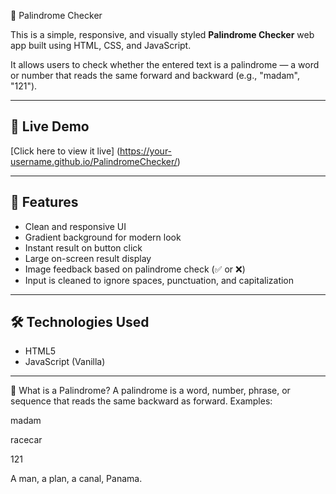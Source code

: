  🔁 Palindrome Checker

This is a simple, responsive, and visually styled **Palindrome Checker** web app built using HTML, CSS, and JavaScript.

It allows users to check whether the entered text is a palindrome — a word or number that reads the same forward and backward (e.g., "madam", "121").

---

## 🚀 Live Demo

[Click here to view it live] (https://your-username.github.io/PalindromeChecker/)

---

## 📸 Features

- Clean and responsive UI
- Gradient background for modern look
- Instant result on button click
- Large on-screen result display
- Image feedback based on palindrome check (✅ or ❌)
- Input is cleaned to ignore spaces, punctuation, and capitalization

---

## 🛠️ Technologies Used

- HTML5
- JavaScript (Vanilla)

---

📌 What is a Palindrome?
A palindrome is a word, number, phrase, or sequence that reads the same backward as forward.
Examples:

madam

racecar

121

A man, a plan, a canal, Panama.
